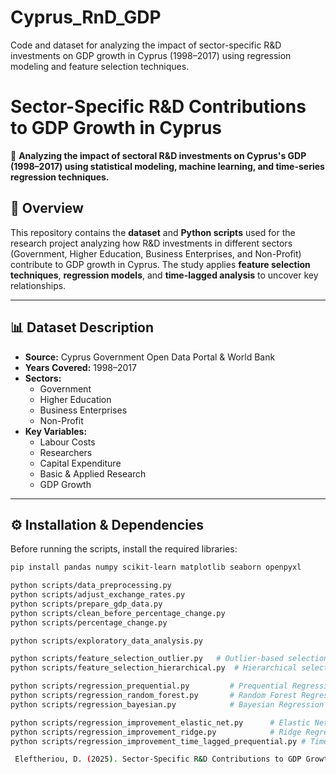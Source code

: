 # Cyprus_RnD_GDP
Code and dataset for analyzing the impact of sector-specific R&amp;D investments on GDP growth in Cyprus (1998–2017) using regression modeling and feature selection techniques.

# Sector-Specific R&D Contributions to GDP Growth in Cyprus

📌 **Analyzing the impact of sectoral R&D investments on Cyprus's GDP (1998–2017) using statistical modeling, machine learning, and time-series regression techniques.**  

## 📖 Overview  
This repository contains the **dataset** and **Python scripts** used for the research project analyzing how R&D investments in different sectors (Government, Higher Education, Business Enterprises, and Non-Profit) contribute to GDP growth in Cyprus. The study applies **feature selection techniques**, **regression models**, and **time-lagged analysis** to uncover key relationships.  

---

## 📊 Dataset Description  
- **Source:** Cyprus Government Open Data Portal & World Bank  
- **Years Covered:** 1998–2017  
- **Sectors:**  
  - Government  
  - Higher Education  
  - Business Enterprises  
  - Non-Profit  
- **Key Variables:**  
  - Labour Costs  
  - Researchers  
  - Capital Expenditure  
  - Basic & Applied Research  
  - GDP Growth  

---

## ⚙️ Installation & Dependencies  
Before running the scripts, install the required libraries:  
```bash
pip install pandas numpy scikit-learn matplotlib seaborn openpyxl

python scripts/data_preprocessing.py  
python scripts/adjust_exchange_rates.py  
python scripts/prepare_gdp_data.py  
python scripts/clean_before_percentage_change.py  
python scripts/percentage_change.py  

python scripts/exploratory_data_analysis.py  

python scripts/feature_selection_outlier.py   # Outlier-based selection  
python scripts/feature_selection_hierarchical.py  # Hierarchical selection 

python scripts/regression_prequential.py         # Prequential Regression  
python scripts/regression_random_forest.py       # Random Forest Regression  
python scripts/regression_bayesian.py            # Bayesian Regression  

python scripts/regression_improvement_elastic_net.py      # Elastic Net Regularization  
python scripts/regression_improvement_ridge.py            # Ridge Regression  
python scripts/regression_improvement_time_lagged_prequential.py # Time-Lagged Prequential Regression  

 Eleftheriou, D. (2025). Sector-Specific R&D Contributions to GDP Growth in Cyprus. GitHub. Available at: https://github.com/yourusername/Cyprus-RnD-GDP
